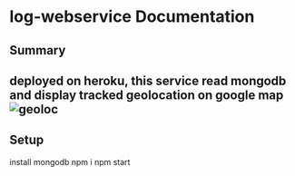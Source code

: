 ﻿log-webservice Documentation
======================
Summary
-------
deployed on heroku, this service read mongodb and display tracked geolocation on google map
![geoloc](http://patricerolland.free.fr/pic/log-webservice.jpg)
------------
Setup
-------
install mongodb
npm i
npm start


